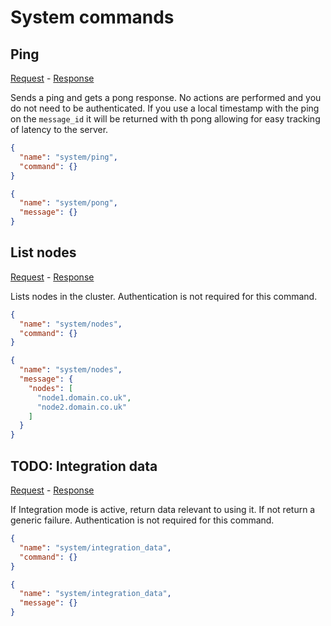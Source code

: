 # System commands

## Ping
[Request](/priv/static/schema/commands/system/ping_command.json) - [Response](/priv/static/schema/messages/system/pong_message.json)

Sends a ping and gets a pong response. No actions are performed and you do not need to be authenticated. If you use a local timestamp with the ping on the `message_id` it will be returned with th pong allowing for easy tracking of latency to the server.
```json
{
  "name": "system/ping",
  "command": {}
}
```

```json
{
  "name": "system/pong",
  "message": {}
}
```

## List nodes
[Request](/priv/static/schema/commands/system/nodes_command.json) - [Response](/priv/static/schema/messages/system/nodes_message.json)

Lists nodes in the cluster. Authentication is not required for this command.
```json
{
  "name": "system/nodes",
  "command": {}
}
```

```json
{
  "name": "system/nodes",
  "message": {
    "nodes": [
      "node1.domain.co.uk",
      "node2.domain.co.uk"
    ]
  }
}
```

## TODO: Integration data
[Request](/priv/static/schema/commands/system/integration_data_command.json) - [Response](/priv/static/schema/messages/system/integration_data_message.json)

If Integration mode is active, return data relevant to using it. If not return a generic failure. Authentication is not required for this command.
```json
{
  "name": "system/integration_data",
  "command": {}
}
```

```json
{
  "name": "system/integration_data",
  "message": {}
}
```

